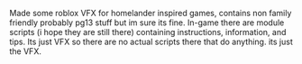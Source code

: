 Made some roblox VFX for homelander inspired games, contains non family friendly probably pg13 stuff but im sure its fine.
In-game there are module scripts (i hope they are still there) containing instructions, information, and tips.
Its just VFX so there are no actual scripts there that do anything. its just the VFX.
